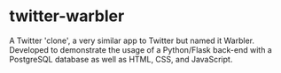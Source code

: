 # twitter-warbler

A Twitter 'clone', a very similar app to Twitter but named it Warbler. Developed to demonstrate the usage of a Python/Flask back-end with a PostgreSQL database as well as HTML, CSS, and JavaScript.
